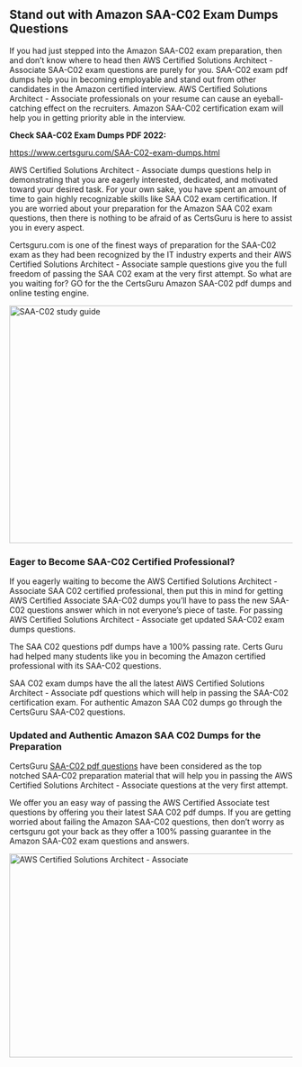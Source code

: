 <h2><strong>Stand out with Amazon SAA-C02 Exam Dumps Questions</strong></h2>
<p>If you had just stepped into the Amazon SAA-C02 exam preparation, then and don&rsquo;t know where to head then AWS Certified Solutions Architect - Associate SAA-C02 exam questions are purely for you. SAA-C02 exam pdf dumps help you in becoming employable and stand out from other candidates in the Amazon certified interview. AWS Certified Solutions Architect - Associate professionals on your resume can cause an eyeball-catching effect on the recruiters. Amazon SAA-C02 certification exam will help you in getting priority able in the interview.</p>
<p><strong>Check SAA-C02 Exam Dumps PDF 2022:</strong></p>
<p><a href="https://www.certsguru.com/SAA-C02-exam-dumps.html">https://www.certsguru.com/SAA-C02-exam-dumps.html</a></p>
<p>AWS Certified Solutions Architect - Associate dumps questions help in demonstrating that you are eagerly interested, dedicated, and motivated toward your desired task. For your own sake, you have spent an amount of time to gain highly recognizable skills like SAA C02 exam certification. If you are worried about your preparation for the Amazon SAA C02 exam questions, then there is nothing to be afraid of as CertsGuru is here to assist you in every aspect.</p>
<p>Certsguru.com is one of the finest ways of preparation for the SAA-C02 exam as they had been recognized by the IT industry experts and their AWS Certified Solutions Architect - Associate sample questions give you the full freedom of passing the SAA C02 exam at the very first attempt. So what are you waiting for? GO for the the CertsGuru Amazon SAA-C02 pdf dumps and online testing engine.</p>
<p><img style="display: block; margin-left: auto; margin-right: auto;" src="https://i.imgur.com/vbMIA8f.png" alt="SAA-C02 study guide" width="750" height="422" /></p>
<h3><strong>Eager to Become SAA-C02 Certified Professional?</strong></h3>
<p>If you eagerly waiting to become the AWS Certified Solutions Architect - Associate SAA C02 certified professional, then put this in mind for getting AWS Certified Associate SAA-C02 dumps you&rsquo;ll have to pass the new SAA-C02 questions answer which in not everyone&rsquo;s piece of taste. For passing AWS Certified Solutions Architect - Associate get updated SAA-C02 exam dumps questions.</p>
<p>The SAA C02 questions pdf dumps have a 100% passing rate. Certs Guru had helped many students like you in becoming the Amazon certified professional with its  SAA-C02 questions.</p>
<p>SAA C02 exam dumps have the all the latest AWS Certified Solutions Architect - Associate pdf questions which will help in passing the SAA-C02 certification exam. For authentic Amazon SAA C02 dumps go through the CertsGuru SAA-C02 questions.</p>
<h3><strong>Updated and Authentic Amazon SAA C02 Dumps for the Preparation</strong></h3>
<p>CertsGuru <a href="https://www.certsguru.com/SAA-C02-exam-dumps.html">SAA-C02 pdf questions</a> have been considered as the top notched SAA-C02 preparation material that will help you in passing the AWS Certified Solutions Architect - Associate questions at the very first attempt.</p>
<p>We offer you an easy way of passing the AWS Certified Associate test questions by offering you their latest SAA C02 pdf dumps. If you are getting worried about failing the Amazon SAA-C02 questions, then don&rsquo;t worry as certsguru got your back as they offer a 100% passing guarantee in the Amazon SAA-C02 exam questions and answers.</p>
<p><a href="https://www.certsguru.com/SAA-C02-exam-dumps.html"><img style="display: block; margin-left: auto; margin-right: auto;" src="https://i.imgur.com/efKm8VV.png" alt="AWS Certified Solutions Architect - Associate" width="750" height="362" /></a></p>
